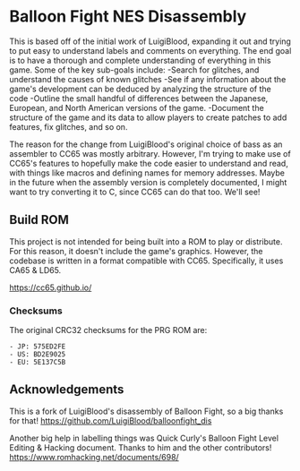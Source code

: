 # Balloon Fight NES Disassembly

This is based off of the initial work of LuigiBlood, expanding it out and trying to put easy to understand labels and comments on everything. The end goal is to have a thorough and complete understanding of everything in this game. Some of the key sub-goals include:
-Search for glitches, and understand the causes of known glitches
-See if any information about the game's development can be deduced by analyzing the structure of the code
-Outline the small handful of differences between the Japanese, European, and North American versions of the game.
-Document the structure of the game and its data to allow players to create patches to add features, fix glitches, and so on.

The reason for the change from LuigiBlood's original choice of bass as an assembler to CC65 was mostly arbitrary. However, I'm trying to make use of CC65's features to hopefully make the code easier to understand and read, with things like macros and defining names for memory addresses. Maybe in the future when the assembly version is completely documented, I might want to try converting it to C, since CC65 can do that too. We'll see!

## Build ROM

This project is not intended for being built into a ROM to play or distribute. For this reason, it doesn't include the game's graphics. However, the codebase is written in a format compatible with CC65. Specifically, it uses CA65 & LD65.

https://cc65.github.io/

### Checksums

The original CRC32 checksums for the PRG ROM are:
```
- JP: 575ED2FE
- US: BD2E9025
- EU: 5E137C5B
```

## Acknowledgements

This is a fork of LuigiBlood's disassembly of Balloon Fight, so a big thanks for that!
https://github.com/LuigiBlood/balloonfight_dis

Another big help in labelling things was Quick Curly's Balloon Fight Level Editing & Hacking document. Thanks to him and the other contributors!
https://www.romhacking.net/documents/698/